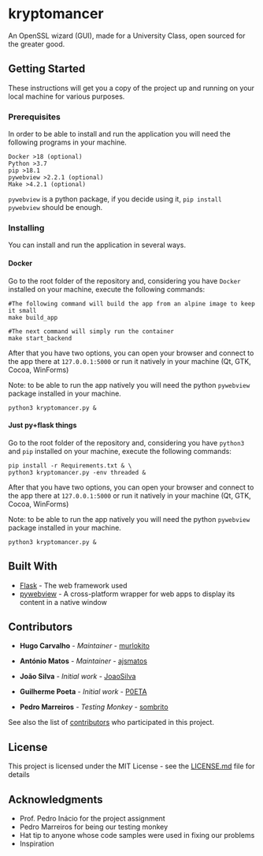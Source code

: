 # kryptomancer

An OpenSSL wizard (GUI), made for a University Class, open sourced for the greater good.

## Getting Started

These instructions will get you a copy of the project up and running on your local machine for various purposes.

### Prerequisites

In order to be able to install and run the application you will need the following programs in your machine.

```
Docker >18 (optional)
Python >3.7
pip >18.1
pywebview >2.2.1 (optional)
Make >4.2.1 (optional)
```

`pywebview` is a python package, if you decide using it, `pip install pywebview` should be enough.

### Installing

You can install and run the application in several ways.

#### Docker

Go to the root folder of the repository and, considering you have `Docker` installed on your machine, execute the following commands:


```
#The following command will build the app from an alpine image to keep it small
make build_app

#The next command will simply run the container
make start_backend
```
After that you have two options, you can open your browser and connect to the app there at `127.0.0.1:5000` or run it natively in your machine (Qt, GTK, Cocoa, WinForms)

Note: to be able to run the app natively you will need the python `pywebview` package installed in your machine.
```
python3 kryptomancer.py &
```

#### Just py+flask things

Go to the root folder of the repository and, considering you have `python3` and `pip` installed on your machine, execute the following commands:


```
pip install -r Requirements.txt & \
python3 kryptomancer.py -env threaded &

```
After that you have two options, you can open your browser and connect to the app there at `127.0.0.1:5000` or run it natively in your machine (Qt, GTK, Cocoa, WinForms)

Note: to be able to run the app natively you will need the python `pywebview` package installed in your machine.
```
python3 kryptomancer.py &
```


## Built With

* [Flask](http://flask.pocoo.org/) - The web framework used
* [pywebview](https://pywebview.flowrl.com) - A cross-platform wrapper for web apps to display its content in a native window

## Contributors

* **Hugo Carvalho** - *Maintainer* - [murlokito](https://github.com/murlokito)
* **António Matos** - *Maintainer* - [ajsmatos](https://github.com/ajsmatos)
* **João Silva** - *Initial work* - [JoaoSilva](https://github.com/JoaoSilva)
* **Guilherme Poeta** - *Initial work* - [P0ETA](https://github.com/P0ETA)

* **Pedro Marreiros** - *Testing Monkey* - [sombrito](https://github.com/sombrito)

See also the list of [contributors](https://github.com/your/project/contributors) who participated in this project.

## License

This project is licensed under the MIT License - see the [LICENSE.md](LICENSE.md) file for details

## Acknowledgments

* Prof. Pedro Inácio for the project assignment
* Pedro Marreiros for being our testing monkey
* Hat tip to anyone whose code samples were used in fixing our problems
* Inspiration
